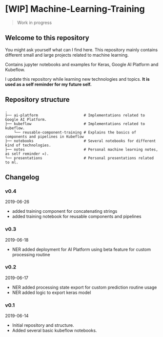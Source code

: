 # [WIP] Machine-Learning-Training

> Work in progress

## Welcome to this repository
You might ask yourself what can I find here. This repository mainly contains different small and large projects related to machine learning. 

Contains jupyter notebooks and examples for Keras, Google AI Platform and Kubeflow. 

I update this repository while learning new technologies and topics.  **It is used as a self reminder for my future self.**

## Repository structure
    .
    ├── ai-platform                     # Implementations related to Google AI Platform.
    ├── kubeflow                        # Implementations related to kubeflow.
        └── reusable-component-training # Explains the basics of components and pipelines in Kubeflow
    ├── notebooks                       # Several notebooks for different kind of technologies.
    ├── notes                           # Personal machine learning notes, as self reminder =).
    └── presentations                   # Personal presentations related to ml.

## Changelog

### v0.4
2019-06-26

* added training component for concatenating strings
* added training notebook for reusable components and pipelines

### v0.3
2019-06-18

* NER added deployment for AI Platform using beta feature for custom processing routine

### v0.2
2019-06-17

* NER added processing state export for custom prediction routine usage
* NER added logic to export keras model

### v0.1
2019-06-14

* Initial repository and structure.
* Added several basic kubeflow notebooks.
